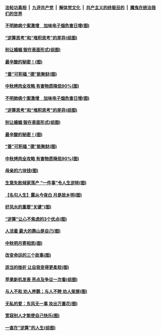 ####  [法轮功真相](../../../../basic/blob/master/README.md?t=09140913) &nbsp;|&nbsp; [九评共产党](../../../../9ping.md/blob/master/README.md?t=09140913) &nbsp;|&nbsp; [解体党文化](../../../../jtdwh.md/blob/master/README.md?t=09140913)  &nbsp;|&nbsp; [共产主义的终极目的](../../../../gczydzjmd.md/blob/master/README.md?t=09140913) &nbsp;|&nbsp; [魔鬼在统治我们的世界](../../../../mgztzwmdsj.md/blob/master/README.md?t=09140913) 

#### [不明肺病个案激增　加味电子烟危害日增(图)](../pages/p8/907307.md?t=09140913) 

#### [“逆算思考”和“堆积思考”的差异(组图)](../pages/p8/907229.md?t=09140913) 

#### [别让婚姻 毁在表面形式(组图)](../pages/p8/907118.md?t=09140913) 

#### [最辛酸的秘密！(图)](../pages/p8/906327.md?t=09140913) 

#### [“善”可积福 “德”能聚财(图)](../pages/p8/906906.md?t=09140913) 

#### [中秋烤肉全攻略 有害物质降低90%(图)](../pages/p8/907227.md?t=09140913) 

#### [不明肺病个案激增　加味电子烟危害日增(图)](../pages/p8/907307.md?t=09140913) 

#### [“逆算思考”和“堆积思考”的差异(组图)](../pages/p8/907229.md?t=09140913) 

#### [别让婚姻 毁在表面形式(组图)](../pages/p8/907118.md?t=09140913) 

#### [最辛酸的秘密！(图)](../pages/p8/906327.md?t=09140913) 

#### [“善”可积福 “德”能聚财(图)](../pages/p8/906906.md?t=09140913) 

#### [中秋烤肉全攻略 有害物质降低90%(图)](../pages/p8/907227.md?t=09140913) 

#### [母亲的六块钱(图)](../pages/p8/907107.md?t=09140913) 

#### [生意失败倾家荡产 “一件事”令人生逆转(图)](../pages/p8/907101.md?t=09140913) 

#### [【名句人生】露从今夜白 月是故乡明(图)](../pages/p8/906558.md?t=09140913) 

#### [好风水的重要“关键”(图)](../pages/p8/907087.md?t=09140913) 

#### [“逆算”让心不焦虑的3个优点(图)](../pages/p8/907070.md?t=09140913) 

#### [人活着 最大的靠山是自己(图)](../pages/p8/906329.md?t=09140913) 

#### [中秋明月寄相思(图)](../pages/p8/906932.md?t=09140913) 

#### [改变命运的三个故事(图)](../pages/p8/906257.md?t=09140913) 

#### [适当的挫折 让自我变得更柔软(图)](../pages/p8/906984.md?t=09140913) 

#### [苹果新机发表 亮点及争议一次看(组图)](../pages/p8/906967.md?t=09140913) 

#### [与人不和 劝人养鹅；与人不睦 劝人架屋(图)](../pages/p8/906905.md?t=09140913) 

#### [无私的爱：东风无一事 妆出万重花(图)](../pages/p8/906862.md?t=09140913) 

#### [宽容别人才能使自己快乐(图)](../pages/p8/906553.md?t=09140913) 

#### [一直在“逆算”的人生(组图)](../pages/p8/906796.md?t=09140913) 

